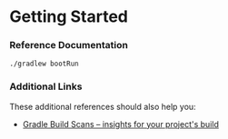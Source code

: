 # Getting Started

### Reference Documentation
`./gradlew bootRun`

### Additional Links
These additional references should also help you:

* [Gradle Build Scans – insights for your project's build](https://scans.gradle.com#gradle)

